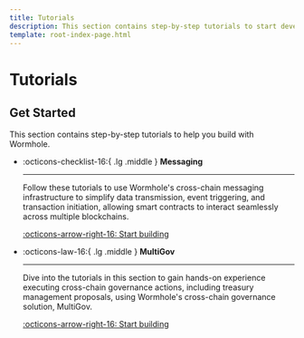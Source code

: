 ```yaml
---
title: Tutorials
description: This section contains step-by-step tutorials to start developing with Wormhole, including creating cross-chain contracts and multichain transfers.
template: root-index-page.html
---
```


# Tutorials

## Get Started

This section contains step-by-step tutorials to help you build with Wormhole.

<div class="grid cards" markdown>

-   :octicons-checklist-16:{ .lg .middle } **Messaging**

    ---

    Follow these tutorials to use Wormhole's cross-chain messaging infrastructure to simplify data transmission, event triggering, and transaction initiation, allowing smart contracts to interact seamlessly across multiple blockchains.

    [:octicons-arrow-right-16: Start building](/docs/tutorials/messaging/)

-   :octicons-law-16:{ .lg .middle } **MultiGov**

    ---

    Dive into the tutorials in this section to gain hands-on experience executing cross-chain governance actions, including treasury management proposals, using Wormhole's cross-chain governance solution, MultiGov.

    [:octicons-arrow-right-16: Start building](/docs/tutorials/multigov/)

</div>
